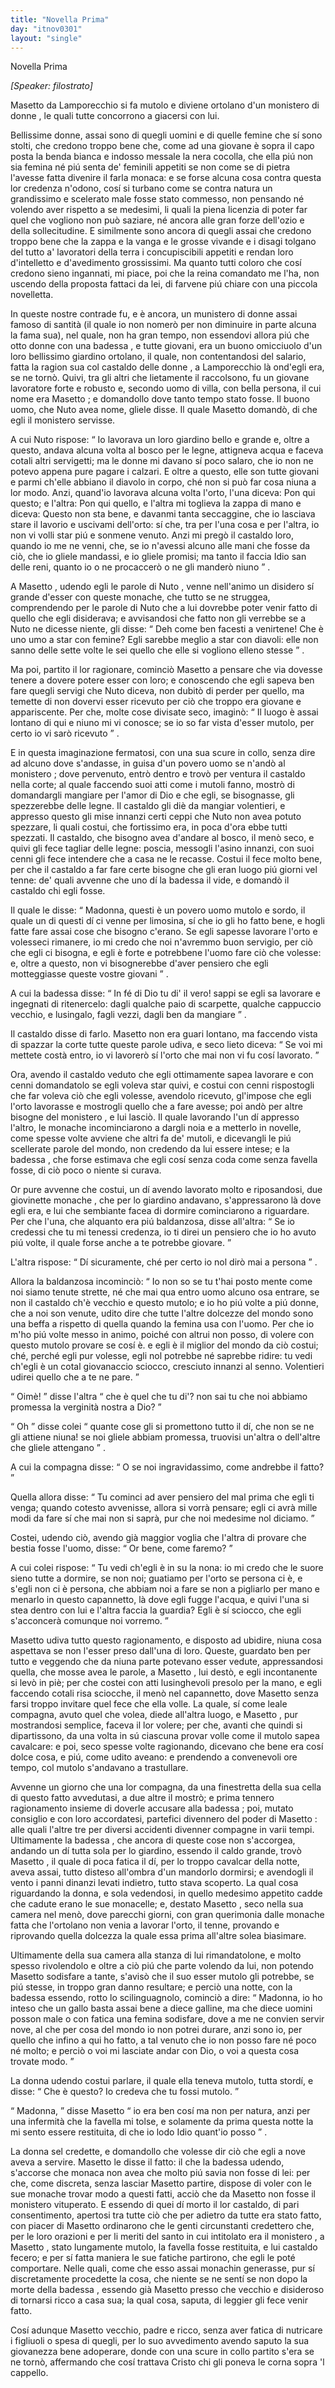 ```yaml
---
title: "Novella Prima"
day: "itnov0301"
layout: "single"
---
```

<html>
 <head>
 </head>
 <body>
  <div id="nov0301" type="novella" who="filostrato">
   <head>
    Novella Prima
   </head>
   <p>
    <i>
     [Speaker: filostrato]
    </i>
   </p>
   <argument>
    <p>
     <milestone id="p03010001"/>
     <name persref="masettolamporecchio" type="person">
      Masetto da Lamporecchio
     </name>
     si fa mutolo e diviene ortolano d'un
     <name placeref="monistero-0301" type="place">
      monistero di donne
     </name>
     , le quali tutte concorrono a giacersi con lui.
    </p>
   </argument>
   <div3 type="commentary" who="filostrato">
    <p>
     <milestone id="p03010002"/>
     Bellissime donne, assai sono di quegli uomini e di quelle femine che s&iacute; sono stolti, che credono troppo bene che, come ad una giovane &egrave; sopra il capo posta la benda bianca e indosso messale la nera cocolla, che ella pi&uacute; non sia femina n&eacute; pi&uacute; senta de' feminili appetiti se non come se di pietra l'avesse fatta divenire il farla monaca:
     <milestone id="p03010003"/>
     e se forse alcuna cosa contra questa lor credenza n'odono, cos&iacute; si turbano come se contra natura un grandissimo e scelerato male fosse stato commesso, non pensando n&eacute; volendo aver rispetto a se medesimi, li quali la piena licenzia di poter far quel che vogliono non pu&ograve; saziare, n&eacute; ancora alle gran forze dell'ozio e della sollecitudine.
     <milestone id="p03010004"/>
     E similmente sono ancora di quegli assai che credono troppo bene che la zappa e la vanga e le grosse vivande e i disagi tolgano del tutto a' lavoratori della terra i concupiscibili appetiti e rendan loro d'intelletto e d'avedimento grossissimi.
     <milestone id="p03010005"/>
     Ma quanto tutti coloro che cos&iacute; credono sieno ingannati, mi piace, poi che la reina comandato me l'ha, non uscendo della proposta fattaci da lei, di farvene pi&uacute; chiare con una piccola novelletta.
    </p>
   </div3>
   <p>
    <milestone id="p03010006"/>
    In queste nostre contrade fu, e &egrave; ancora, un
    <name placeref="monistero-0301" type="place">
     munistero
    </name>
    di donne assai famoso di santit&agrave; (il quale io non nomer&ograve; per non diminuire in parte alcuna la fama sua), nel quale, non ha gran tempo, non essendovi allora pi&uacute; che otto
    <name persref="donne-0301" type="person">
     donne
    </name>
    con una
    <name persref="badessa-0301" type="person">
     badessa
    </name>
    , e tutte giovani, era un buono omicciuolo d'un loro bellissimo giardino ortolano, il quale, non contentandosi del salario, fatta la ragion sua col
    <name persref="castaldo-0301" type="person">
     castaldo
    </name>
    delle
    <name persref="donne-0301" type="person">
     donne
    </name>
    , a
    <name placeref="lamporecchio" type="place">
     Lamporecchio
    </name>
    l&agrave; ond'egli era, se ne torn&ograve;.
    <milestone id="p03010007"/>
    Quivi, tra gli altri che lietamente il raccolsono, fu un giovane lavoratore forte e robusto e, secondo uomo di villa, con bella persona, il cui nome era
    <name persref="masettolamporecchio" type="person">
     Masetto
    </name>
    ; e domandollo dove tanto tempo stato fosse. Il buono uomo, che
    <name persref="nuto" type="person">
     Nuto
    </name>
    avea nome, gliele disse. Il quale
    <name persref="masettolamporecchio" type="person">
     Masetto
    </name>
    domand&ograve;, di che egli il
    <name placeref="monistero-0301" type="place">
     monistero
    </name>
    servisse.
   </p>
   <p>
    <milestone id="p03010008"/>
    A cui Nuto rispose:
    <q direct="unspecified" who="nuto">
     Io lavorava un loro giardino bello e grande e, oltre a questo, andava alcuna volta al bosco per le legne, attigneva acqua e faceva cotali altri servigetti; ma le
     <name persref="donne-0301" type="person">
      donne
     </name>
     mi davano s&iacute; poco salaro, che io non ne potevo appena pure pagare i calzari.
     <milestone id="p03010009"/>
     E oltre a questo, elle son tutte giovani e parmi ch'elle abbiano il diavolo in corpo, ch&eacute; non si pu&ograve; far cosa niuna a lor modo. Anzi, quand'io lavorava alcuna volta l'orto, l'una diceva: Pon qui questo; e l'altra: Pon qui quello, e l'altra mi toglieva la zappa di mano e diceva: Questo non sta bene, e davanmi tanta seccaggine, che io lasciava stare il lavorio e uscivami dell'orto: s&iacute; che, tra per l'una cosa e per l'altra, io non vi volli star pi&uacute; e sonmene venuto.
     <milestone id="p03010010"/>
     Anzi mi preg&ograve; il castaldo loro, quando io me ne venni, che, se io n'avessi alcuno alle mani che fosse da ci&ograve;, che io gliele mandassi, e io gliele promisi; ma tanto il faccia Idio san delle reni, quanto io o ne procaccer&ograve; o ne gli mander&ograve; niuno
    </q>
    .
   </p>
   <p>
    <milestone id="p03010011"/>
    A
    <name persref="masettolamporecchio" type="person">
     Masetto
    </name>
    , udendo egli le parole di
    <name persref="nuto" type="person">
     Nuto
    </name>
    , venne nell'animo un disidero s&iacute; grande d'esser con queste monache, che tutto se ne struggea, comprendendo per le parole di
    <name persref="nuto" type="person">
     Nuto
    </name>
    che a lui dovrebbe poter venir fatto di quello che egli disiderava; e avvisandosi che fatto non gli verrebbe se a
    <name persref="nuto" type="person">
     Nuto
    </name>
    ne dicesse niente, gli disse:
    <q direct="unspecified" who="masettolamporecchio">
     Deh come ben facesti a venirtene! Che &egrave; uno umo a star con femine? Egli sarebbe meglio a star con diavoli: elle non sanno delle sette volte le sei quello che elle si vogliono elleno stesse
    </q>
    .
   </p>
   <p>
    <milestone id="p03010012"/>
    Ma poi, partito il lor ragionare, cominci&ograve;
    <name persref="masettolamporecchio" type="person">
     Masetto
    </name>
    a pensare che via dovesse tenere a dovere potere esser con loro; e conoscendo che egli sapeva ben fare quegli servigi che
    <name persref="nuto" type="person">
     Nuto
    </name>
    diceva, non dubit&ograve; di perder per quello, ma temette di non dovervi esser ricevuto per ci&ograve; che troppo era giovane e appariscente. Per che, molte cose divisate seco, imagin&ograve;:
    <q direct="unspecified" type="internalmonologue" who="masettolamporecchio">
     Il luogo &egrave; assai lontano di qui e niuno mi vi conosce; se io so far vista d'esser mutolo, per certo io vi sar&ograve; ricevuto
    </q>
    .
   </p>
   <p>
    <milestone id="p03010013"/>
    E in questa imaginazione fermatosi, con una sua scure in collo, senza dire ad alcuno dove s'andasse, in guisa d'un povero uomo se n'and&ograve; al
    <name placeref="monistero-0301" type="place">
     monistero
    </name>
    ; dove pervenuto, entr&ograve; dentro e trov&ograve; per ventura il castaldo nella corte; al quale faccendo suoi atti come i mutoli fanno, mostr&ograve; di domandargli mangiare per l'amor di Dio e che egli, se bisognasse, gli spezzerebbe delle legne.
    <milestone id="p03010014"/>
    Il castaldo gli di&egrave; da mangiar volentieri, e appresso questo gli mise innanzi certi ceppi che
    <name persref="nuto" type="person">
     Nuto
    </name>
    non avea potuto spezzare, li quali costui, che fortissimo era, in poca d'ora ebbe tutti spezzati.
    <milestone id="p03010015"/>
    Il castaldo, che bisogno avea d'andare al bosco, il men&ograve; seco, e quivi gli fece tagliar delle legne: poscia, messogli l'asino innanzi, con suoi cenni gli fece intendere che a casa ne le recasse. Costui il fece molto bene, per che il castaldo a far fare certe bisogne che gli eran luogo pi&uacute; giorni vel tenne: de' quali avvenne che uno d&iacute; la
    <name persref="badessa-0301" type="person">
     badessa
    </name>
    il vide, e domand&ograve; il castaldo chi egli fosse.
   </p>
   <p>
    <milestone id="p03010016"/>
    Il quale le disse:
    <q direct="unspecified" who="castaldo-0301">
     Madonna, questi &egrave; un povero uomo mutolo e sordo, il quale un di questi d&iacute; ci venne per limosina, s&iacute; che io gli ho fatto bene, e hogli fatte fare assai cose che bisogno c'erano. Se egli sapesse lavorare l'orto e volesseci rimanere, io mi credo che noi n'avremmo buon servigio, per ci&ograve; che egli ci bisogna, e egli &egrave; forte e potrebbene l'uomo fare ci&ograve; che volesse: e, oltre a questo, non vi bisognerebbe d'aver pensiero che egli motteggiasse queste vostre giovani
    </q>
    .
   </p>
   <p>
    <milestone id="p03010017"/>
    A cui la
    <name persref="badessa-0301" type="person">
     badessa
    </name>
    disse:
    <q direct="unspecified" who="badessa-0301">
     In f&eacute; di Dio tu di' il vero! sappi se egli sa lavorare e ingegnati di ritenercelo: dagli qualche paio di scarpette, qualche cappuccio vecchio, e lusingalo, fagli vezzi, dagli ben da mangiare
    </q>
    .
   </p>
   <p>
    <milestone id="p03010018"/>
    Il castaldo disse di farlo.
    <name persref="masettolamporecchio" type="person">
     Masetto
    </name>
    non era guari lontano, ma faccendo vista di spazzar la corte tutte queste parole udiva, e seco lieto diceva:
    <q direct="unspecified" who="masettolamporecchio">
     Se voi mi mettete cost&agrave; entro, io vi lavorer&ograve; s&iacute; l'orto che mai non vi fu cos&iacute; lavorato.
    </q>
   </p>
   <p>
    <milestone id="p03010019"/>
    Ora, avendo il castaldo veduto che egli ottimamente sapea lavorare e con cenni domandatolo se egli voleva star quivi, e costui con cenni rispostogli che far voleva ci&ograve; che egli volesse, avendolo ricevuto, gl'impose che egli l'orto lavorasse e mostrogli quello che a fare avesse; poi and&ograve; per altre bisogne del
    <name placeref="monistero-0301" type="place">
     monistero
    </name>
    , e lui lasci&ograve;.
    <milestone id="p03010020"/>
    Il quale lavorando l'un d&iacute; appresso l'altro, le monache incominciarono a dargli noia e a metterlo in novelle, come spesse volte avviene che altri fa de' mutoli, e dicevangli le pi&uacute; scellerate parole del mondo, non credendo da lui essere intese; e la
    <name persref="badessa-0301" type="person">
     badessa
    </name>
    , che forse estimava che egli cos&iacute; senza coda come senza favella fosse, di ci&ograve; poco o niente si curava.
   </p>
   <p>
    <milestone id="p03010021"/>
    Or pure avvenne che costui, un d&iacute; avendo lavorato molto e riposandosi, due giovinette
    <name persref="monache-0301" type="person">
     monache
    </name>
    , che per lo giardino andavano, s'appressarono l&agrave; dove egli era, e lui che sembiante facea di dormire cominciarono a riguardare. Per che l'una, che alquanto era pi&uacute; baldanzosa, disse all'altra:
    <q direct="unspecified" who="monache-0301">
     Se io credessi che tu mi tenessi credenza, io ti direi un pensiero che io ho avuto pi&uacute; volte, il quale forse anche a te potrebbe giovare.
    </q>
   </p>
   <p>
    <milestone id="p03010022"/>
    L'altra rispose:
    <q direct="unspecified" who="monache-0301">
     D&iacute; sicuramente, ch&eacute; per certo io nol dir&ograve; mai a persona
    </q>
    .
   </p>
   <p>
    <milestone id="p03010023"/>
    Allora la baldanzosa incominci&ograve;:
    <q direct="unspecified" who="monache-0301">
     Io non so se tu t'hai posto mente come noi siamo tenute strette, n&eacute; che mai qua entro uomo alcuno osa entrare, se non il castaldo ch'&egrave; vecchio e questo mutolo; e io ho pi&uacute; volte a pi&uacute; donne, che a noi son venute, udito dire che tutte l'altre dolcezze del mondo sono una beffa a rispetto di quella quando la femina usa con l'uomo.
     <milestone id="p03010024"/>
     Per che io m'ho pi&uacute; volte messo in animo, poich&eacute; con altrui non posso, di volere con questo mutolo provare se cos&iacute; &egrave;. e egli &egrave; il miglior del mondo da ci&ograve; costui; ch&eacute;, perch&eacute; egli pur volesse, egli nol potrebbe n&eacute; saprebbe ridire: tu vedi ch'egli &egrave; un cotal giovanaccio sciocco, cresciuto innanzi al senno. Volentieri udirei quello che a te ne pare.
    </q>
   </p>
   <p>
    <milestone id="p03010025"/>
    <q direct="unspecified" who="monache-0301">
     Oim&egrave;!
    </q>
    disse l'altra
    <q direct="unspecified" who="monache-0301">
     che &egrave; quel che tu di'? non sai tu che noi abbiamo promessa la verginit&agrave; nostra a Dio?
    </q>
   </p>
   <p>
    <milestone id="p03010026"/>
    <q direct="unspecified" who="monache-0301">
     Oh
    </q>
    disse colei
    <q direct="unspecified" who="monache-0301">
     quante cose gli si promettono tutto il d&iacute;, che non se ne gli attiene niuna! se noi gliele abbiam promessa, truovisi un'altra o dell'altre che gliele attengano
    </q>
    .
   </p>
   <p>
    <milestone id="p03010027"/>
    A cui la compagna disse:
    <q direct="unspecified" who="monache-0301">
     O se noi ingravidassimo, come andrebbe il fatto?
    </q>
   </p>
   <p>
    <milestone id="p03010028"/>
    Quella allora disse:
    <q direct="unspecified" who="monache-0301">
     Tu cominci ad aver pensiero del mal prima che egli ti venga; quando cotesto avvenisse, allora si vorr&agrave; pensare; egli ci avr&agrave; mille modi da fare s&iacute; che mai non si sapr&agrave;, pur che noi medesime nol diciamo.
    </q>
   </p>
   <p>
    <milestone id="p03010029"/>
    Costei, udendo ci&ograve;, avendo gi&agrave; maggior voglia che l'altra di provare che bestia fosse l'uomo, disse:
    <q direct="unspecified" who="monache-0301">
     Or bene, come faremo?
    </q>
   </p>
   <p>
    <milestone id="p03010030"/>
    A cui colei rispose:
    <q direct="unspecified" who="monache-0301">
     Tu vedi ch'egli &egrave; in su la nona: io mi credo che le suore sieno tutte a dormire, se non noi; guatiamo per l'orto se persona ci &egrave;, e s'egli non ci &egrave; persona, che abbiam noi a fare se non a pigliarlo per mano e menarlo in questo capannetto, l&agrave; dove egli fugge l'acqua, e quivi l'una si stea dentro con lui e l'altra faccia la guardia? Egli &egrave; s&iacute; sciocco, che egli s'acconcer&agrave; comunque noi vorremo.
    </q>
   </p>
   <p>
    <milestone id="p03010031"/>
    <name persref="masettolamporecchio" type="person">
     Masetto
    </name>
    udiva tutto questo ragionamento, e disposto ad ubidire, niuna cosa aspettava se non l'esser preso dall'una di loro. Queste, guardato ben per tutto e veggendo che da niuna parte potevano esser vedute, appressandosi quella, che mosse avea le parole, a
    <name persref="masettolamporecchio" type="person">
     Masetto
    </name>
    , lui dest&ograve;, e egli incontanente si lev&ograve; in pi&egrave;; per che costei con atti lusinghevoli presolo per la mano, e egli faccendo cotali risa sciocche, il men&ograve; nel capannetto, dove
    <name persref="masettolamporecchio" type="person">
     Masetto
    </name>
    senza farsi troppo invitare quel fece che ella volle.
    <milestone id="p03010032"/>
    La quale, s&iacute; come leale compagna, avuto quel che volea, diede all'altra luogo, e
    <name persref="masettolamporecchio" type="person">
     Masetto
    </name>
    , pur mostrandosi semplice, faceva il lor volere; per che, avanti che quindi si dipartissono, da una volta in s&uacute; ciascuna provar volle come il mutolo sapea cavalcare: e poi, seco spesse volte ragionando, dicevano che bene era cos&iacute; dolce cosa, e pi&uacute;, come udito aveano: e prendendo a convenevoli ore tempo, col mutolo s'andavano a trastullare.
   </p>
   <p>
    <milestone id="p03010033"/>
    Avvenne un giorno che una lor compagna, da una finestretta della sua cella di questo fatto avvedutasi, a due altre il mostr&ograve;; e prima tennero ragionamento insieme di doverle accusare alla
    <name persref="badessa-0301" type="person">
     badessa
    </name>
    ; poi, mutato consiglio e con loro accordatesi, partefici divennero del poder di
    <name persref="masettolamporecchio" type="person">
     Masetto
    </name>
    : alle quali l'altre tre per diversi accidenti divenner compagne in varii tempi.
    <milestone id="p03010034"/>
    Ultimamente la
    <name persref="badessa-0301" type="person">
     badessa
    </name>
    , che ancora di queste cose non s'accorgea, andando un d&iacute; tutta sola per lo giardino, essendo il caldo grande, trov&ograve;
    <name persref="masettolamporecchio" type="person">
     Masetto
    </name>
    , il quale di poca fatica il d&iacute;, per lo troppo cavalcar della notte, aveva assai, tutto disteso all'ombra d'un mandorlo dormirsi; e avendogli il vento i panni dinanzi levati indietro, tutto stava scoperto.
    <milestone id="p03010035"/>
    La qual cosa riguardando la donna, e sola vedendosi, in quello medesimo appetito cadde che cadute erano le sue monacelle; e, destato
    <name persref="masettolamporecchio" type="person">
     Masetto
    </name>
    , seco nella sua camera nel men&ograve;, dove parecchi giorni, con gran querimonia dalle monache fatta che l'ortolano non venia a lavorar l'orto, il tenne, provando e riprovando quella dolcezza la quale essa prima all'altre solea biasimare.
   </p>
   <p>
    <milestone id="p03010036"/>
    Ultimamente della sua camera alla stanza di lui rimandatolone, e molto spesso rivolendolo e oltre a ci&ograve; pi&uacute; che parte volendo da lui, non potendo
    <name persref="masettolamporecchio" type="person">
     Masetto
    </name>
    sodisfare a tante, s'avis&ograve; che il suo esser mutolo gli potrebbe, se pi&uacute; stesse, in troppo gran danno resultare; e perci&ograve; una notte, con la
    <name persref="badessa-0301" type="person">
     badessa
    </name>
    essendo, rotto lo scilinguagnolo, cominci&ograve; a dire:
    <milestone id="p03010037"/>
    <q direct="unspecified" who="masettolamporecchio">
     Madonna, io ho inteso che un gallo basta assai bene a diece galline, ma che diece uomini posson male o con fatica una femina sodisfare, dove a me ne convien servir nove, al che per cosa del mondo io non potrei durare, anzi sono io, per quello che infino a qui ho fatto, a tal venuto che io non posso fare n&eacute; poco n&eacute; molto; e perci&ograve; o voi mi lasciate andar con Dio, o voi a questa cosa trovate modo.
    </q>
   </p>
   <p>
    <milestone id="p03010038"/>
    La donna udendo costui parlare, il quale ella teneva mutolo, tutta stord&iacute;, e disse:
    <q direct="unspecified" who="badessa-0301">
     Che &egrave; questo? Io credeva che tu fossi mutolo.
    </q>
   </p>
   <p>
    <milestone id="p03010039"/>
    <q direct="unspecified" who="masettolamporecchio">
     Madonna,
    </q>
    disse
    <name persref="masettolamporecchio" type="person">
     Masetto
    </name>
    <q direct="unspecified" who="masettolamporecchio">
     io era ben cos&iacute; ma non per natura, anzi per una infermit&agrave; che la favella mi tolse, e solamente da prima questa notte la mi sento essere restituita, di che io lodo Idio quant'io posso
    </q>
    .
   </p>
   <p>
    <milestone id="p03010040"/>
    La donna sel credette, e domandollo che volesse dir ci&ograve; che egli a nove aveva a servire.
    <name persref="masettolamporecchio" type="person">
     Masetto
    </name>
    le disse il fatto: il che la
    <name persref="badessa-0301" type="person">
     badessa
    </name>
    udendo, s'accorse che monaca non avea che molto pi&uacute; savia non fosse di lei: per che, come discreta, senza lasciar
    <name persref="masettolamporecchio" type="person">
     Masetto
    </name>
    partire, dispose di voler con le sue monache trovar modo a questi fatti, acci&ograve; che da
    <name persref="masettolamporecchio" type="person">
     Masetto
    </name>
    non fosse il
    <name placeref="monistero-0301" type="place">
     monistero
    </name>
    vituperato.
    <milestone id="p03010041"/>
    E essendo di quei d&iacute; morto il lor castaldo, di pari consentimento, apertosi tra tutte ci&ograve; che per adietro da tutte era stato fatto, con piacer di
    <name persref="masettolamporecchio" type="person">
     Masetto
    </name>
    ordinarono che le genti circunstanti credettero che, per le loro orazioni e per li meriti del santo in cui intitolato era il
    <name placeref="monistero-0301" type="place">
     monistero
    </name>
    , a
    <name persref="masettolamporecchio" type="person">
     Masetto
    </name>
    , stato lungamente mutolo, la favella fosse restituita, e lui castaldo fecero; e per s&iacute; fatta maniera le sue fatiche partirono, che egli le pot&eacute; comportare.
    <milestone id="p03010042"/>
    Nelle quali, come che esso assai monachin generasse, pur s&iacute; discretamente procedette la cosa, che niente se ne sent&iacute; se non dopo la morte della
    <name persref="badessa-0301" type="person">
     badessa
    </name>
    , essendo gi&agrave;
    <name persref="masettolamporecchio" type="person">
     Masetto
    </name>
    presso che vecchio e disideroso di tornarsi ricco a casa sua; la qual cosa, saputa, di leggier gli fece venir fatto.
   </p>
   <p>
    <milestone id="p03010043"/>
    Cos&iacute; adunque
    <name persref="masettolamporecchio" type="person">
     Masetto
    </name>
    vecchio, padre e ricco, senza aver fatica di nutricare i figliuoli o spesa di quegli, per lo suo avvedimento avendo saputo la sua giovanezza bene adoperare, donde con una scure in collo partito s'era se ne torn&ograve;, affermando che cos&iacute; trattava Cristo chi gli poneva le corna sopra 'l cappello.
   </p>
  </div>
 </body>
</html>